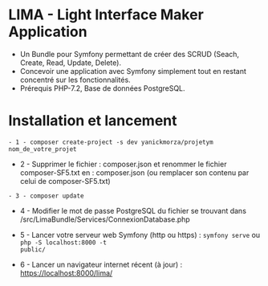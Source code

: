 # LIMA - Light Interface Maker Application
- Un Bundle pour Symfony permettant de créer des SCRUD (Seach, Create, Read, Update, Delete).
- Concevoir une application avec Symfony simplement tout en restant concentré sur les fonctionnalités.
- Prérequis PHP-7.2, Base de données PostgreSQL.

# Installation et lancement

<code>- 1 - composer create-project -s dev yanickmorza/projetym nom_de_votre_projet</code>

- 2 - Supprimer le fichier : composer.json et renommer le fichier composer-SF5.txt en : composer.json (ou remplacer son contenu par celui de composer-SF5.txt)

<code>- 3 - composer update</code>

- 4 - Modifier le mot de passe PostgreSQL du fichier se trouvant dans /src/LimaBundle/Services/ConnexionDatabase.php

- 5 - Lancer votre serveur web Symfony (http ou https) : 
<code>symfony serve</code>
ou 
<code>php -S localhost:8000 -t public/</code>

- 6 - Lancer un navigateur internet récent (à jour) : <a href="https://localhost:8000/lima/">https://localhost:8000/lima/</a>